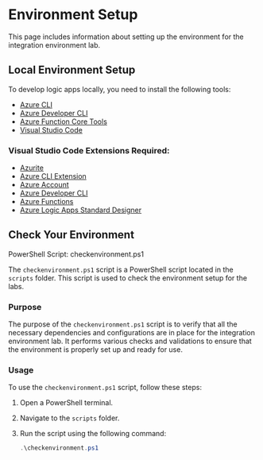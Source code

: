# Environment Setup
This page includes information about setting up the environment for the integration environment lab.

## Local Environment Setup
To develop logic apps locally, you need to install the following tools:

- [Azure CLI](https://docs.microsoft.com/en-us/cli/azure/install-azure-cli)
- [Azure Developer CLI](https://docs.microsoft.com/en-us/azure/developer/azure-cli)
- [Azure Function Core Tools](https://docs.microsoft.com/en-us/azure/azure-functions/functions-run-local)
- [Visual Studio Code](https://code.visualstudio.com/)  
 
### Visual Studio Code Extensions Required:

- [Azurite](https://marketplace.visualstudio.com/items?itemName=Azurite.azurite)
- [Azure CLI Extension](https://marketplace.visualstudio.com/items?itemName=ms-vscode.azurecli)
- [Azure Account](https://marketplace.visualstudio.com/items?itemName=ms-vscode.azure-account)
- [Azure Developer CLI](https://marketplace.visualstudio.com/items?itemName=ms-azuretools.azure-dev)
- [Azure Functions](https://marketplace.visualstudio.com/items?itemName=ms-azuretools.vscode-azurefunctions)
- [Azure Logic Apps Standard Designer](https://marketplace.visualstudio.com/items?itemName=ms-azuretools.vscode-azurelogicapps)


## Check Your Environment 
PowerShell Script: checkenvironment.ps1

The `checkenvironment.ps1` script is a PowerShell script located in the `scripts` folder. This script is used to check the environment setup for the labs.

### Purpose

The purpose of the `checkenvironment.ps1` script is to verify that all the necessary dependencies and configurations are in place for the integration environment lab. It performs various checks and validations to ensure that the environment is properly set up and ready for use.

### Usage

To use the `checkenvironment.ps1` script, follow these steps:

1. Open a PowerShell terminal.
2. Navigate to the `scripts` folder.
3. Run the script using the following command:

   ```powershell
   .\checkenvironment.ps1
